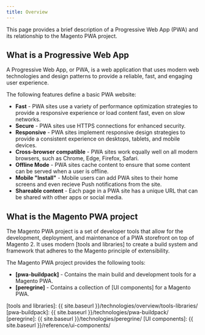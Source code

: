 ```yaml
---
title: Overview
---
```


This page provides a brief description of a Progressive Web App (PWA) and its relationship to the Magento PWA project.

## What is a Progressive Web App

A Progressive Web App, or PWA, is a web application that uses modern web technologies and design patterns to provide a reliable, fast, and engaging user experience.

The following features define a basic PWA website:

* **Fast** - PWA sites use a variety of performance optimization strategies to provide a responsive experience or load content fast, even on slow networks.
* **Secure** - PWA sites use HTTPS connections for enhanced security.
* **Responsive** - PWA sites implement responsive design strategies to provide a consistent experience on desktops, tablets, and mobile devices. 
* **Cross-browser compatible** - PWA sites work equally well on all modern browsers, such as Chrome, Edge, Firefox, Safari. 
* **Offline Mode** - PWA sites cache content to ensure that some content can be served when a user is offline.
* **Mobile "Install"** - Mobile users can add PWA sites to their home screens and even recieve Push notifications from the site.
* **Shareable content** - Each page in a PWA site has a unique URL that can be shared with other apps or social media.

## What is the Magento PWA project

The Magento PWA project is a set of developer tools that allow for the development, deployment, and maintenance of a PWA storefront on top of Magento 2. 
It uses modern [tools and libraries] to create a build system and framework that adheres to the Magento principle of extensibility.

The Magento PWA project provides the following tools:

* **[pwa-buildpack]** - Contains the main build and development tools for a Magento PWA.
* **[peregrine]** - Contains a collection of [UI components] for a Magento PWA.

[tools and libraries]: {{ site.baseurl }}/technologies/overview/tools-libraries/
[pwa-buildpack]: {{ site.baseurl }}/technologies/pwa-buildpack/
[peregrine]: {{ site.baseurl }}/technologies/peregrine/
[UI components]: {{ site.baseurl }}/reference/ui-components/